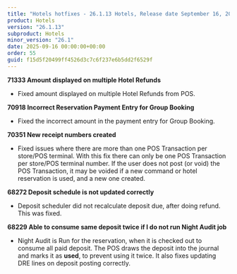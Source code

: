 ```yaml
---
title: "Hotels hotfixes - 26.1.13 Hotels, Release date September 16, 2025 - Hotfixes"
product: Hotels
version: "26.1.13"
subproduct: Hotels
minor_version: "26.1"
date: 2025-09-16 00:00:00+00:00
order: 55
guid: f15d5f20499ff4526d3c7c6f237e6b5dd2f6529f
---
```


<div><strong>71333 Amount displayed on multiple Hotel Refunds</strong>
<ul><li>Fixed amount displayed on multiple Hotel Refunds from POS.</li></ul>
<strong>70918 Incorrect Reservation Payment Entry for Group Booking</strong>
<ul><li>Fixed the incorrect amount in the payment entry for Group Booking.</li></ul>
<strong>70351 New receipt numbers created</strong>
<ul><li>Fixed issues where there are more than one POS Transaction per store/POS terminal. With this fix there can only be one POS Transaction per store/POS terminal number.  If the user does not post (or void) the POS Transaction, it may be voided if a new command or hotel reservation is used, and a new one created.</li></ul>
<strong>68272 Deposit schedule is not updated correctly</strong>
<ul><li>Deposit scheduler did not recalculate deposit due, after doing refund. This was fixed.</li></ul>
<strong>68229 Able to consume same deposit twice if I do not run Night Audit job</strong>
<ul><li>Night Audit is Run for the reservation, when it is checked out to consume all paid deposit.  The POS draws the deposit into the journal and marks it as <b>used</b>, to prevent using it twice. It also fixes updating DRE lines on deposit posting correctly.</li></ul></div>
